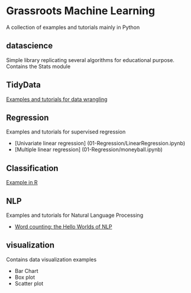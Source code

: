 # Grassroots Machine Learning
A collection of examples and tutorials mainly in Python
## datascience
Simple library replicating several algorithms for educational purpose.  
Contains the Stats module

## TidyData
[Examples and tutorials for data wrangling](http://mashimo.github.io/TidyData-Tutorial/)

## Regression
Examples and tutorials for supervised regression
* [Univariate linear regression] (01-Regression/LinearRegression.ipynb)
* [Multiple linear regression] (01-Regression/moneyball.ipynb)

## Classification
[Example in R](http://mashimo.github.io/JHU-predict-class-wle/)

## NLP
Examples and tutorials for Natural Language Processing
* [Word counting: the Hello Worlds of NLP](03-NLP/helloworld-nlp.ipynb)

## visualization
Contains data visualization examples
* Bar Chart
* Box plot 
* Scatter plot
